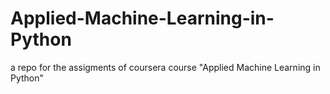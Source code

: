 # Applied-Machine-Learning-in-Python
a repo for the assigments of coursera course "Applied Machine Learning in Python"

